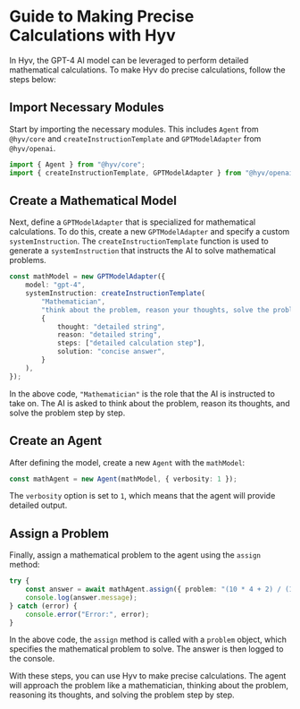 # Guide to Making Precise Calculations with Hyv

In Hyv, the GPT-4 AI model can be leveraged to perform detailed mathematical calculations. To make
Hyv do precise calculations, follow the steps below:

## Import Necessary Modules

Start by importing the necessary modules. This includes `Agent` from `@hyv/core` and
`createInstructionTemplate` and `GPTModelAdapter` from `@hyv/openai`.

```typescript
import { Agent } from "@hyv/core";
import { createInstructionTemplate, GPTModelAdapter } from "@hyv/openai";
```

## Create a Mathematical Model

Next, define a `GPTModelAdapter` that is specialized for mathematical calculations. To do this,
create a new `GPTModelAdapter` and specify a custom `systemInstruction`. The
`createInstructionTemplate` function is used to generate a `systemInstruction` that instructs the AI
to solve mathematical problems.

```typescript
const mathModel = new GPTModelAdapter({
    model: "gpt-4",
    systemInstruction: createInstructionTemplate(
        "Mathematician",
        "think about the problem, reason your thoughts, solve the problems step by step",
        {
            thought: "detailed string",
            reason: "detailed string",
            steps: ["detailed calculation step"],
            solution: "concise answer",
        }
    ),
});
```

In the above code, `"Mathematician"` is the role that the AI is instructed to take on. The AI is
asked to think about the problem, reason its thoughts, and solve the problem step by step.

## Create an Agent

After defining the model, create a new `Agent` with the `mathModel`:

```typescript
const mathAgent = new Agent(mathModel, { verbosity: 1 });
```

The `verbosity` option is set to `1`, which means that the agent will provide detailed output.

## Assign a Problem

Finally, assign a mathematical problem to the agent using the `assign` method:

```typescript
try {
    const answer = await mathAgent.assign({ problem: "(10 * 4 + 2) / (10 * 2 + 11 * 2) = x" });
    console.log(answer.message);
} catch (error) {
    console.error("Error:", error);
}
```

In the above code, the `assign` method is called with a `problem` object, which specifies the
mathematical problem to solve. The answer is then logged to the console.

With these steps, you can use Hyv to make precise calculations. The agent will approach the problem
like a mathematician, thinking about the problem, reasoning its thoughts, and solving the problem
step by step.
